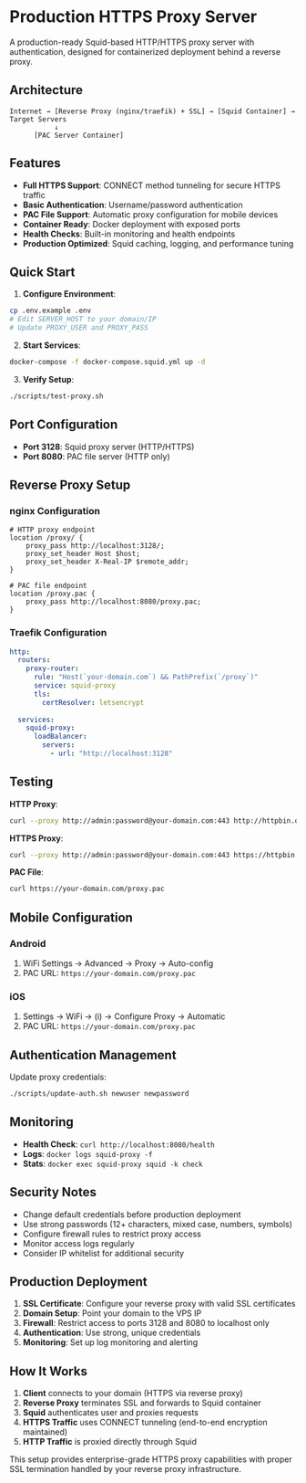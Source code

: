 # Production HTTPS Proxy Server

A production-ready Squid-based HTTP/HTTPS proxy server with authentication, designed for containerized deployment behind a reverse proxy.

## Architecture

```
Internet → [Reverse Proxy (nginx/traefik) + SSL] → [Squid Container] → Target Servers
           ↓
      [PAC Server Container]
```

## Features

- **Full HTTPS Support**: CONNECT method tunneling for secure HTTPS traffic
- **Basic Authentication**: Username/password authentication
- **PAC File Support**: Automatic proxy configuration for mobile devices
- **Container Ready**: Docker deployment with exposed ports
- **Health Checks**: Built-in monitoring and health endpoints
- **Production Optimized**: Squid caching, logging, and performance tuning

## Quick Start

1. **Configure Environment**:
```bash
cp .env.example .env
# Edit SERVER_HOST to your domain/IP
# Update PROXY_USER and PROXY_PASS
```

2. **Start Services**:
```bash
docker-compose -f docker-compose.squid.yml up -d
```

3. **Verify Setup**:
```bash
./scripts/test-proxy.sh
```

## Port Configuration

- **Port 3128**: Squid proxy server (HTTP/HTTPS)
- **Port 8080**: PAC file server (HTTP only)

## Reverse Proxy Setup

### nginx Configuration
```nginx
# HTTP proxy endpoint
location /proxy/ {
    proxy_pass http://localhost:3128/;
    proxy_set_header Host $host;
    proxy_set_header X-Real-IP $remote_addr;
}

# PAC file endpoint  
location /proxy.pac {
    proxy_pass http://localhost:8080/proxy.pac;
}
```

### Traefik Configuration
```yaml
http:
  routers:
    proxy-router:
      rule: "Host(`your-domain.com`) && PathPrefix(`/proxy`)"
      service: squid-proxy
      tls:
        certResolver: letsencrypt
  
  services:
    squid-proxy:
      loadBalancer:
        servers:
          - url: "http://localhost:3128"
```

## Testing

**HTTP Proxy**:
```bash
curl --proxy http://admin:password@your-domain.com:443 http://httpbin.org/ip
```

**HTTPS Proxy**:
```bash
curl --proxy http://admin:password@your-domain.com:443 https://httpbin.org/ip
```

**PAC File**:
```bash
curl https://your-domain.com/proxy.pac
```

## Mobile Configuration

### Android
1. WiFi Settings → Advanced → Proxy → Auto-config
2. PAC URL: `https://your-domain.com/proxy.pac`

### iOS  
1. Settings → WiFi → (i) → Configure Proxy → Automatic
2. PAC URL: `https://your-domain.com/proxy.pac`

## Authentication Management

Update proxy credentials:
```bash
./scripts/update-auth.sh newuser newpassword
```

## Monitoring

- **Health Check**: `curl http://localhost:8080/health`
- **Logs**: `docker logs squid-proxy -f`
- **Stats**: `docker exec squid-proxy squid -k check`

## Security Notes

- Change default credentials before production deployment
- Use strong passwords (12+ characters, mixed case, numbers, symbols)
- Configure firewall rules to restrict proxy access
- Monitor access logs regularly
- Consider IP whitelist for additional security

## Production Deployment

1. **SSL Certificate**: Configure your reverse proxy with valid SSL certificates
2. **Domain Setup**: Point your domain to the VPS IP
3. **Firewall**: Restrict access to ports 3128 and 8080 to localhost only
4. **Authentication**: Use strong, unique credentials
5. **Monitoring**: Set up log monitoring and alerting

## How It Works

1. **Client** connects to your domain (HTTPS via reverse proxy)
2. **Reverse Proxy** terminates SSL and forwards to Squid container
3. **Squid** authenticates user and proxies requests
4. **HTTPS Traffic** uses CONNECT tunneling (end-to-end encryption maintained)
5. **HTTP Traffic** is proxied directly through Squid

This setup provides enterprise-grade HTTPS proxy capabilities with proper SSL termination handled by your reverse proxy infrastructure.